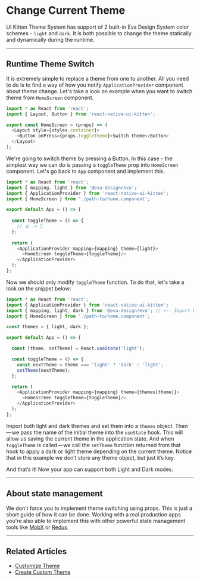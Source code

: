 # Change Current Theme

UI Kitten Theme System has support of 2 built-in Eva Design System color schemes - `light` and `dark`. It is both possible to change the theme statically and dynamically during the runtime.

<hr>

## Runtime Theme Switch

It is extremely simple to replace a theme from one to another.
All you need to do is to find a way of how you notify `ApplicationProvider` component about theme change.
Let's take a look on example when you want to switch theme from `HomeScreen` component.

```js
import * as React from 'react';
import { Layout, Button } from 'react-native-ui-kitten';

export const HomeScreen = (props) => (
  <Layout style={styles.container}>
    <Button onPress={props.toggleTheme}>Switch theme</Button>
  </Layout>
);
```

We're going to switch theme by pressing a Button. In this case - the simplest way we can do is passing a `toggleTheme` prop into `HomeScreen` component. Let's go back to `App` component and implement this.

```js
import * as React from 'react';
import { mapping, light } from '@eva-design/eva';
import { ApplicationProvider } from 'react-native-ui-kitten';
import { HomeScreen } from './path-to/home.component';

export default App = () => {
  
  const toggleTheme = () => {
    // 🌞 -> 🌚
  };
  
  return (
    <ApplicationProvider mapping={mapping} theme={light}>
      <HomeScreen toggleTheme={toggleTheme}/>
    </ApplicationProvider>
  );
};
```

Now we should only modify `toggleTheme` function. To do that, let's take a look on the snippet below:

```js
import * as React from 'react';
import { ApplicationProvider } from 'react-native-ui-kitten';
import { mapping, light, dark } from '@eva-design/eva'; // <-- Import both Light and Dark themes
import { HomeScreen } from './path-to/home.component';

const themes = { light, dark };

export default App = () => {

  const [theme, setTheme] = React.useState('light');

  const toggleTheme = () => {
    const nextTheme = theme === 'light' ? 'dark' : 'light';
    setTheme(nextTheme);
  };

  return (
    <ApplicationProvider mapping={mapping} theme={themes[theme]}>
      <HomeScreen toggleTheme={toggleTheme}/>
    </ApplicationProvider>
  );
};
```

Import both light and dark themes and set them into a `themes` object. Then — we pass the name of the initial theme into the `useState` hook. This will allow us saving the current theme in the application state. And when `toggleTheme` is called — we call the `setTheme` function returned from that hook to apply a dark or light theme depending on the current theme. Notice that in this example we don’t store any theme object, but just it’s key.

And that’s it! Now your app can support both Light and Dark modes.

<hr>

## About state management

We don't force you to implement theme switching using props. This is just a short guide of how it can be done. Working with a real production apps you're also able to implement this with other powerful state management tools like [MobX](https://mobx.js.org/getting-started.html) or [Redux](https://redux.js.org/).

<hr>

## Related Articles

- [Customize Theme](design-system/customize-theme)
- [Create Custom Theme](design-system/create-custom-theme)
